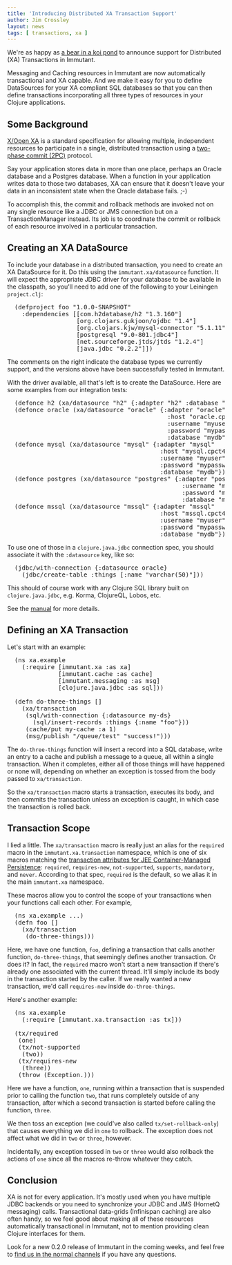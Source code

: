 ```yaml
---
title: 'Introducing Distributed XA Transaction Support'
author: Jim Crossley
layout: news
tags: [ transactions, xa ]
---
```


[bear]: http://www.youtube.com/watch?v=v6cY0zz-958
[xa]: http://en.wikipedia.org/wiki/X/Open_XA
[2pc]: http://en.wikipedia.org/wiki/Two-phase_commit_protocol
[manual]: http://immutant.org/builds/LATEST/html-docs/transactions.html
[attributes]: http://docs.oracle.com/javaee/6/tutorial/doc/bncij.html
[community]: http://immutant.org/community/

We're as happy as [a bear in a koi pond][bear] to announce support for
Distributed (XA) Transactions in Immutant.

Messaging and Caching resources in Immutant are now automatically
transactional and XA capable. And we make it easy for you to define
DataSources for your XA compliant SQL databases so that you can then
define transactions incorporating all three types of resources in your
Clojure applications.

## Some Background

[X/Open XA][xa] is a standard specification for allowing multiple,
independent resources to participate in a single, distributed
transaction using a [two-phase commit (2PC)][2pc] protocol.

Say your application stores data in more than one place, perhaps an
Oracle database and a Postgres database. When a function in your
application writes data to those two databases, XA can ensure that it
doesn't leave your data in an inconsistent state when the Oracle
database fails. ;-)

To accomplish this, the commit and rollback methods are invoked not on
any single resource like a JDBC or JMS connection but on a
TransactionManager instead. Its job is to coordinate the commit or
rollback of each resource involved in a particular transaction.

## Creating an XA DataSource

To include your database in a distributed transaction, you need to
create an XA DataSource for it. Do this using the
`immutant.xa/datasource` function. It will expect the appropriate JDBC
driver for your database to be available in the classpath, so you'll
need to add one of the following to your Leiningen `project.clj`:

<pre class="syntax clojure">  (defproject foo "1.0.0-SNAPSHOT"
    :dependencies [[com.h2database/h2 "1.3.160"]              ; H2
                   [org.clojars.gukjoon/ojdbc "1.4"]          ; Oracle
                   [org.clojars.kjw/mysql-connector "5.1.11"] ; MySQL
                   [postgresql "9.0-801.jdbc4"]               ; Postgres
                   [net.sourceforge.jtds/jtds "1.2.4"]        ; MS SQL Server
                   [java.jdbc "0.2.2"]])
</pre>

The comments on the right indicate the database types we currently
support, and the versions above have been successfully tested in
Immutant.

With the driver available, all that's left is to create the
DataSource. Here are some examples from our integration tests:

<pre class="syntax clojure">  (defonce h2 (xa/datasource "h2" {:adapter "h2" :database "mem:foo"}))
  (defonce oracle (xa/datasource "oracle" {:adapter "oracle"
                                            :host "oracle.cpct4icp7nye.us-east-1.rds.amazonaws.com"
                                            :username "myuser"
                                            :password "mypassword"
                                            :database "mydb"}))
  (defonce mysql (xa/datasource "mysql" {:adapter "mysql"
                                          :host "mysql.cpct4icp7nye.us-east-1.rds.amazonaws.com"
                                          :username "myuser"
                                          :password "mypassword"
                                          :database "mydb"}))
  (defonce postgres (xa/datasource "postgres" {:adapter "postgresql"
                                                :username "myuser"
                                                :password "mypassword"
                                                :database "mydb"}))
  (defonce mssql (xa/datasource "mssql" {:adapter "mssql"
                                          :host "mssql.cpct4icp7nye.us-east-1.rds.amazonaws.com"
                                          :username "myuser"
                                          :password "mypassword"
                                          :database "mydb"}))
</pre>

To use one of those in a `clojure.java.jdbc` connection spec, you
should associate it with the `:datasource` key, like so:

<pre class="syntax clojure">  (jdbc/with-connection {:datasource oracle}
    (jdbc/create-table :things [:name "varchar(50)"]))
</pre>

This should of course work with any Clojure SQL library built on
`clojure.java.jdbc`, e.g. Korma, ClojureQL, Lobos, etc.

See the [manual] for more details.

## Defining an XA Transaction

Let's start with an example:

<pre class="syntax clojure">  (ns xa.example
    (:require [immutant.xa :as xa]
              [immutant.cache :as cache]
              [immutant.messaging :as msg]
              [clojure.java.jdbc :as sql]))
  
  (defn do-three-things []
    (xa/transaction
     (sql/with-connection {:datasource my-ds}
       (sql/insert-records :things {:name "foo"}))
     (cache/put my-cache :a 1)
     (msg/publish "/queue/test" "success!")))
</pre>

The `do-three-things` function will insert a record into a SQL
database, write an entry to a cache and publish a message to a queue,
all within a single transaction. When it completes, either all of
those things will have happened or none will, depending on whether an
exception is tossed from the body passed to `xa/transaction`.

So the `xa/transaction` macro starts a transaction, executes its body,
and then commits the transaction unless an exception is caught, in
which case the transaction is rolled back.

## Transaction Scope

I lied a little. The `xa/transaction` macro is really just an alias
for the `required` macro in the `immutant.xa.transaction` namespace,
which is one of six macros matching the
[transaction attributes for JEE Container-Managed Persistence][attributes]:
`required`, `requires-new`, `not-supported`, `supports`, `mandatory`,
and `never`. According to that spec, `required` is the default, so we
alias it in the main `immutant.xa` namespace.

These macros allow you to control the scope of your transactions when
your functions call each other. For example,

<pre class="syntax clojure">  (ns xa.example ...)
  (defn foo []
    (xa/transaction
     (do-three-things)))
</pre>

Here, we have one function, `foo`, defining a transaction that calls another
function, `do-three-things`, that seemingly defines another
transaction. Or does it? In fact, the `required` macro won't start a
new transaction if there's already one associated with the current
thread. It'll simply include its body in the transaction started by
the caller. If we really wanted a new transaction, we'd call
`requires-new` inside `do-three-things`.

Here's another example:

<pre class="syntax clojure">  (ns xa.example
    (:require [immutant.xa.transaction :as tx]))
  
  (tx/required
   (one)
   (tx/not-supported
    (two))
   (tx/requires-new
    (three))
   (throw (Exception.)))
</pre>

Here we have a function, `one`, running within a transaction that is
suspended prior to calling the function `two`, that runs completely
outside of any transaction, after which a second transaction is
started before calling the function, `three`.

We then toss an exception (we could've also called
`tx/set-rollback-only`) that causes everything we did in `one` to
rollback. The exception does not affect what we did in `two` or
`three`, however.

Incidentally, any exception tossed in `two` or `three` would also
rollback the actions of `one` since all the macros re-throw whatever
they catch.

## Conclusion

XA is not for every application. It's mostly used when you have
multiple JDBC backends or you need to synchronize your JDBC and JMS
(HornetQ messaging) calls. Transactional data-grids (Infinispan
caching) are also often handy, so we feel good about making all of
these resources automatically transactional in Immutant, not to
mention providing clean Clojure interfaces for them.

Look for a new 0.2.0 release of Immutant in the coming weeks, and feel
free to [find us in the normal channels][community] if you have any
questions.
